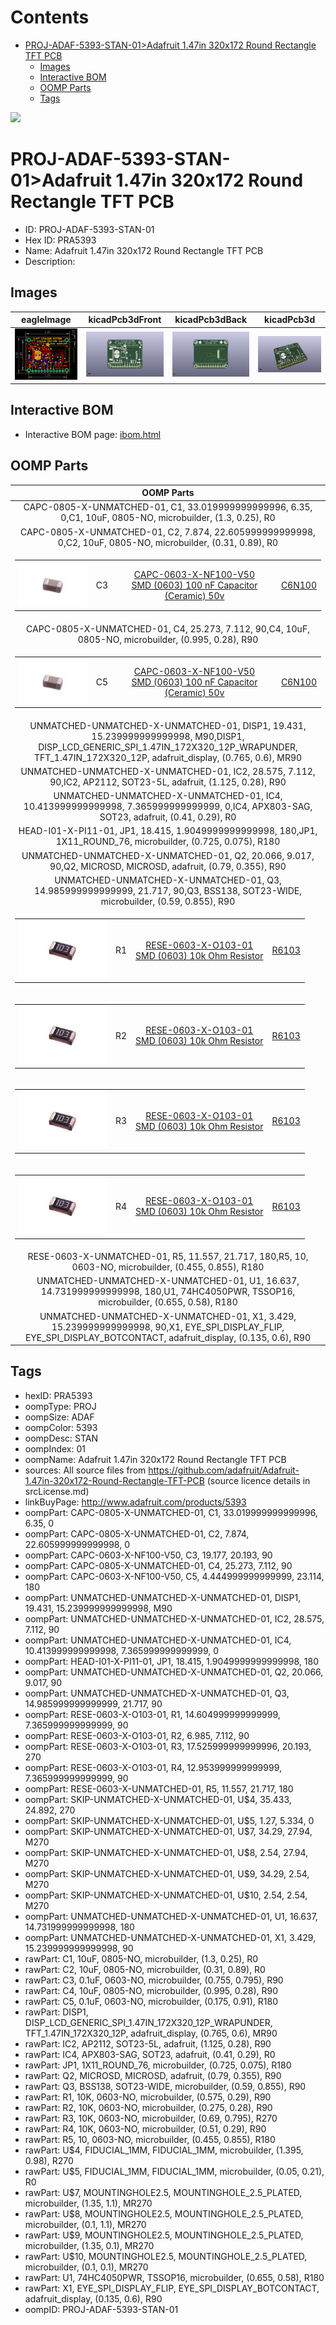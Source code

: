 



Contents
========

* [PROJ-ADAF-5393-STAN-01>Adafruit 1.47in 320x172 Round Rectangle TFT PCB](#proj-adaf-5393-stan-01adafruit-147in-320x172-round-rectangle-tft-pcb)
	* [Images](#images)
	* [Interactive BOM](#interactive-bom)
	* [OOMP Parts](#oomp-parts)
	* [Tags](#tags)
  
![][im]
# PROJ-ADAF-5393-STAN-01>Adafruit 1.47in 320x172 Round Rectangle TFT PCB

- ID: PROJ-ADAF-5393-STAN-01
- Hex ID: PRA5393
- Name: Adafruit 1.47in 320x172 Round Rectangle TFT PCB
- Description: 

## Images
  
  

|eagleImage|kicadPcb3dFront|kicadPcb3dBack|kicadPcb3d|
| :---: | :---: | :---: | :---: |
|[![eagleImage](eagleImage_140.png)](eagleImage_600.png)|[![kicadPcb3dFront](kicadPcb3dFront_140.png)](kicadPcb3dFront_600.png)|[![kicadPcb3dBack](kicadPcb3dBack_140.png)](kicadPcb3dBack_600.png)|[![kicadPcb3d](kicadPcb3d_140.png)](kicadPcb3d_600.png)|

## Interactive BOM

- Interactive BOM page: [ibom.html](kicad/bom/ibom.html)

## OOMP Parts
  

|OOMP Parts|
| :---: |
|CAPC-0805-X-UNMATCHED-01, C1, 33.019999999999996, 6.35, 0,C1, 10uF, 0805-NO, microbuilder, (1.3, 0.25), R0|
|CAPC-0805-X-UNMATCHED-01, C2, 7.874, 22.605999999999998, 0,C2, 10uF, 0805-NO, microbuilder, (0.31, 0.89), R0|
|<table><tr><td>![CAPC-0603-X-NF100-V50](https://raw.githubusercontent.com/oomlout/oomlout_OOMP_parts/main/CAPC-0603-X-NF100-V50/image_140.jpg)</td><td> C3</td><td>[CAPC-0603-X-NF100-V50<br>SMD (0603) 100 nF Capacitor (Ceramic) 50v](https://github.com/oomlout/oomlout_OOMP_parts/tree/main/CAPC-0603-X-NF100-V50/)</td><td>[C6N100](https://github.com/oomlout/oomlout_OOMP_parts/tree/main/CAPC-0603-X-NF100-V50/)</td></tr></table>|
|CAPC-0805-X-UNMATCHED-01, C4, 25.273, 7.112, 90,C4, 10uF, 0805-NO, microbuilder, (0.995, 0.28), R90|
|<table><tr><td>![CAPC-0603-X-NF100-V50](https://raw.githubusercontent.com/oomlout/oomlout_OOMP_parts/main/CAPC-0603-X-NF100-V50/image_140.jpg)</td><td> C5</td><td>[CAPC-0603-X-NF100-V50<br>SMD (0603) 100 nF Capacitor (Ceramic) 50v](https://github.com/oomlout/oomlout_OOMP_parts/tree/main/CAPC-0603-X-NF100-V50/)</td><td>[C6N100](https://github.com/oomlout/oomlout_OOMP_parts/tree/main/CAPC-0603-X-NF100-V50/)</td></tr></table>|
|UNMATCHED-UNMATCHED-X-UNMATCHED-01, DISP1, 19.431, 15.239999999999998, M90,DISP1, DISP_LCD_GENERIC_SPI_1.47IN_172X320_12P_WRAPUNDER, TFT_1.47IN_172X320_12P, adafruit_display, (0.765, 0.6), MR90|
|UNMATCHED-UNMATCHED-X-UNMATCHED-01, IC2, 28.575, 7.112, 90,IC2, AP2112, SOT23-5L, adafruit, (1.125, 0.28), R90|
|UNMATCHED-UNMATCHED-X-UNMATCHED-01, IC4, 10.413999999999998, 7.365999999999999, 0,IC4, APX803-SAG, SOT23, adafruit, (0.41, 0.29), R0|
|HEAD-I01-X-PI11-01, JP1, 18.415, 1.9049999999999998, 180,JP1, 1X11_ROUND_76, microbuilder, (0.725, 0.075), R180|
|UNMATCHED-UNMATCHED-X-UNMATCHED-01, Q2, 20.066, 9.017, 90,Q2, MICROSD, MICROSD, adafruit, (0.79, 0.355), R90|
|UNMATCHED-UNMATCHED-X-UNMATCHED-01, Q3, 14.985999999999999, 21.717, 90,Q3, BSS138, SOT23-WIDE, microbuilder, (0.59, 0.855), R90|
|<table><tr><td>![RESE-0603-X-O103-01](https://raw.githubusercontent.com/oomlout/oomlout_OOMP_parts/main/RESE-0603-X-O103-01/image_140.jpg)</td><td> R1</td><td>[RESE-0603-X-O103-01<br>SMD (0603) 10k Ohm Resistor](https://github.com/oomlout/oomlout_OOMP_parts/tree/main/RESE-0603-X-O103-01/)</td><td>[R6103](https://github.com/oomlout/oomlout_OOMP_parts/tree/main/RESE-0603-X-O103-01/)</td></tr></table>|
|<table><tr><td>![RESE-0603-X-O103-01](https://raw.githubusercontent.com/oomlout/oomlout_OOMP_parts/main/RESE-0603-X-O103-01/image_140.jpg)</td><td> R2</td><td>[RESE-0603-X-O103-01<br>SMD (0603) 10k Ohm Resistor](https://github.com/oomlout/oomlout_OOMP_parts/tree/main/RESE-0603-X-O103-01/)</td><td>[R6103](https://github.com/oomlout/oomlout_OOMP_parts/tree/main/RESE-0603-X-O103-01/)</td></tr></table>|
|<table><tr><td>![RESE-0603-X-O103-01](https://raw.githubusercontent.com/oomlout/oomlout_OOMP_parts/main/RESE-0603-X-O103-01/image_140.jpg)</td><td> R3</td><td>[RESE-0603-X-O103-01<br>SMD (0603) 10k Ohm Resistor](https://github.com/oomlout/oomlout_OOMP_parts/tree/main/RESE-0603-X-O103-01/)</td><td>[R6103](https://github.com/oomlout/oomlout_OOMP_parts/tree/main/RESE-0603-X-O103-01/)</td></tr></table>|
|<table><tr><td>![RESE-0603-X-O103-01](https://raw.githubusercontent.com/oomlout/oomlout_OOMP_parts/main/RESE-0603-X-O103-01/image_140.jpg)</td><td> R4</td><td>[RESE-0603-X-O103-01<br>SMD (0603) 10k Ohm Resistor](https://github.com/oomlout/oomlout_OOMP_parts/tree/main/RESE-0603-X-O103-01/)</td><td>[R6103](https://github.com/oomlout/oomlout_OOMP_parts/tree/main/RESE-0603-X-O103-01/)</td></tr></table>|
|RESE-0603-X-UNMATCHED-01, R5, 11.557, 21.717, 180,R5, 10, 0603-NO, microbuilder, (0.455, 0.855), R180|
|UNMATCHED-UNMATCHED-X-UNMATCHED-01, U1, 16.637, 14.731999999999998, 180,U1, 74HC4050PWR, TSSOP16, microbuilder, (0.655, 0.58), R180|
|UNMATCHED-UNMATCHED-X-UNMATCHED-01, X1, 3.429, 15.239999999999998, 90,X1, EYE_SPI_DISPLAY_FLIP, EYE_SPI_DISPLAY_BOTCONTACT, adafruit_display, (0.135, 0.6), R90|

## Tags

- hexID: PRA5393
- oompType: PROJ
- oompSize: ADAF
- oompColor: 5393
- oompDesc: STAN
- oompIndex: 01
- oompName: Adafruit 1.47in 320x172 Round Rectangle TFT PCB
- sources: All source files from https://github.com/adafruit/Adafruit-1.47in-320x172-Round-Rectangle-TFT-PCB (source licence details in srcLicense.md)
- linkBuyPage: http://www.adafruit.com/products/5393
- oompPart: CAPC-0805-X-UNMATCHED-01, C1, 33.019999999999996, 6.35, 0
- oompPart: CAPC-0805-X-UNMATCHED-01, C2, 7.874, 22.605999999999998, 0
- oompPart: CAPC-0603-X-NF100-V50, C3, 19.177, 20.193, 90
- oompPart: CAPC-0805-X-UNMATCHED-01, C4, 25.273, 7.112, 90
- oompPart: CAPC-0603-X-NF100-V50, C5, 4.444999999999999, 23.114, 180
- oompPart: UNMATCHED-UNMATCHED-X-UNMATCHED-01, DISP1, 19.431, 15.239999999999998, M90
- oompPart: UNMATCHED-UNMATCHED-X-UNMATCHED-01, IC2, 28.575, 7.112, 90
- oompPart: UNMATCHED-UNMATCHED-X-UNMATCHED-01, IC4, 10.413999999999998, 7.365999999999999, 0
- oompPart: HEAD-I01-X-PI11-01, JP1, 18.415, 1.9049999999999998, 180
- oompPart: UNMATCHED-UNMATCHED-X-UNMATCHED-01, Q2, 20.066, 9.017, 90
- oompPart: UNMATCHED-UNMATCHED-X-UNMATCHED-01, Q3, 14.985999999999999, 21.717, 90
- oompPart: RESE-0603-X-O103-01, R1, 14.604999999999999, 7.365999999999999, 90
- oompPart: RESE-0603-X-O103-01, R2, 6.985, 7.112, 90
- oompPart: RESE-0603-X-O103-01, R3, 17.525999999999996, 20.193, 270
- oompPart: RESE-0603-X-O103-01, R4, 12.953999999999999, 7.365999999999999, 90
- oompPart: RESE-0603-X-UNMATCHED-01, R5, 11.557, 21.717, 180
- oompPart: SKIP-UNMATCHED-X-UNMATCHED-01, U$4, 35.433, 24.892, 270
- oompPart: SKIP-UNMATCHED-X-UNMATCHED-01, U$5, 1.27, 5.334, 0
- oompPart: SKIP-UNMATCHED-X-UNMATCHED-01, U$7, 34.29, 27.94, M270
- oompPart: SKIP-UNMATCHED-X-UNMATCHED-01, U$8, 2.54, 27.94, M270
- oompPart: SKIP-UNMATCHED-X-UNMATCHED-01, U$9, 34.29, 2.54, M270
- oompPart: SKIP-UNMATCHED-X-UNMATCHED-01, U$10, 2.54, 2.54, M270
- oompPart: UNMATCHED-UNMATCHED-X-UNMATCHED-01, U1, 16.637, 14.731999999999998, 180
- oompPart: UNMATCHED-UNMATCHED-X-UNMATCHED-01, X1, 3.429, 15.239999999999998, 90
- rawPart: C1, 10uF, 0805-NO, microbuilder, (1.3, 0.25), R0
- rawPart: C2, 10uF, 0805-NO, microbuilder, (0.31, 0.89), R0
- rawPart: C3, 0.1uF, 0603-NO, microbuilder, (0.755, 0.795), R90
- rawPart: C4, 10uF, 0805-NO, microbuilder, (0.995, 0.28), R90
- rawPart: C5, 0.1uF, 0603-NO, microbuilder, (0.175, 0.91), R180
- rawPart: DISP1, DISP_LCD_GENERIC_SPI_1.47IN_172X320_12P_WRAPUNDER, TFT_1.47IN_172X320_12P, adafruit_display, (0.765, 0.6), MR90
- rawPart: IC2, AP2112, SOT23-5L, adafruit, (1.125, 0.28), R90
- rawPart: IC4, APX803-SAG, SOT23, adafruit, (0.41, 0.29), R0
- rawPart: JP1, 1X11_ROUND_76, microbuilder, (0.725, 0.075), R180
- rawPart: Q2, MICROSD, MICROSD, adafruit, (0.79, 0.355), R90
- rawPart: Q3, BSS138, SOT23-WIDE, microbuilder, (0.59, 0.855), R90
- rawPart: R1, 10K, 0603-NO, microbuilder, (0.575, 0.29), R90
- rawPart: R2, 10K, 0603-NO, microbuilder, (0.275, 0.28), R90
- rawPart: R3, 10K, 0603-NO, microbuilder, (0.69, 0.795), R270
- rawPart: R4, 10K, 0603-NO, microbuilder, (0.51, 0.29), R90
- rawPart: R5, 10, 0603-NO, microbuilder, (0.455, 0.855), R180
- rawPart: U$4, FIDUCIAL_1MM, FIDUCIAL_1MM, microbuilder, (1.395, 0.98), R270
- rawPart: U$5, FIDUCIAL_1MM, FIDUCIAL_1MM, microbuilder, (0.05, 0.21), R0
- rawPart: U$7, MOUNTINGHOLE2.5, MOUNTINGHOLE_2.5_PLATED, microbuilder, (1.35, 1.1), MR270
- rawPart: U$8, MOUNTINGHOLE2.5, MOUNTINGHOLE_2.5_PLATED, microbuilder, (0.1, 1.1), MR270
- rawPart: U$9, MOUNTINGHOLE2.5, MOUNTINGHOLE_2.5_PLATED, microbuilder, (1.35, 0.1), MR270
- rawPart: U$10, MOUNTINGHOLE2.5, MOUNTINGHOLE_2.5_PLATED, microbuilder, (0.1, 0.1), MR270
- rawPart: U1, 74HC4050PWR, TSSOP16, microbuilder, (0.655, 0.58), R180
- rawPart: X1, EYE_SPI_DISPLAY_FLIP, EYE_SPI_DISPLAY_BOTCONTACT, adafruit_display, (0.135, 0.6), R90
- oompID: PROJ-ADAF-5393-STAN-01



[im]: kicadPcb3d_450.png
